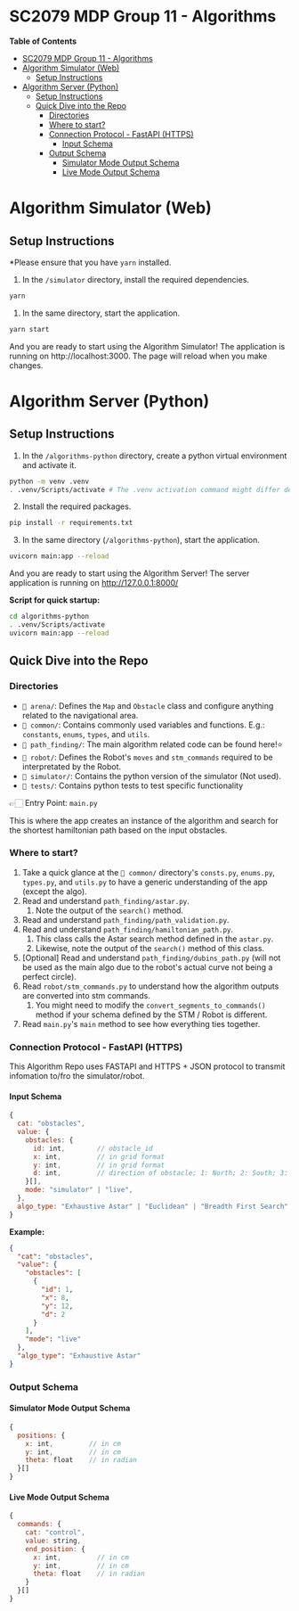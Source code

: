 # SC2079 MDP Group 11 - Algorithms

**Table of Contents**

- [SC2079 MDP Group 11 - Algorithms](#sc2079-mdp-group-11---algorithms)
- [Algorithm Simulator (Web)](#algorithm-simulator-web)
  - [Setup Instructions](#setup-instructions)
- [Algorithm Server (Python)](#algorithm-server-python)
  - [Setup Instructions](#setup-instructions-1)
  - [Quick Dive into the Repo](#quick-dive-into-the-repo)
    - [Directories](#directories)
    - [Where to start?](#where-to-start)
    - [Connection Protocol - FastAPI (HTTPS)](#connection-protocol---fastapi-https)
      - [Input Schema](#input-schema)
    - [Output Schema](#output-schema)
      - [Simulator Mode Output Schema](#simulator-mode-output-schema)
      - [Live Mode Output Schema](#live-mode-output-schema)

# Algorithm Simulator (Web)

## Setup Instructions

\*Please ensure that you have `yarn` installed.

1. In the `/simulator` directory, install the required dependencies.

```bash
yarn
```

1. In the same directory, start the application.

```bash
yarn start
```

And you are ready to start using the Algorithm Simulator! The application is running on http://localhost:3000. The page will reload when you make changes.

# Algorithm Server (Python)

## Setup Instructions

1. In the `/algorithms-python` directory, create a python virtual environment and activate it.

```bash
python -m venv .venv
. .venv/Scripts/activate # The .venv activation command might differ depending on your operating system
```

2. Install the required packages.

```bash
pip install -r requirements.txt
```

3. In the same directory (`/algorithms-python`), start the application.

```bash
uvicorn main:app --reload
```

And you are ready to start using the Algorithm Server! The server application is running on http://127.0.0.1:8000/

**Script for quick startup:**

```bash
cd algorithms-python
. .venv/Scripts/activate
uvicorn main:app --reload
```

## Quick Dive into the Repo

### Directories

- `📁 arena/`: Defines the `Map` and `Obstacle` class and configure anything related to the navigational area.
- `📁 common/`: Contains commonly used variables and functions. E.g.: `constants`, `enums`, `types`, and `utils`.
- `📁 path_finding/`: The main algorithm related code can be found here!⭐
- `📁 robot/`: Defines the Robot's `moves` and `stm_commands` required to be interpretated by the Robot.
- `📁 simulator/`: Contains the python version of the simulator (Not used).
- `📁 tests/`: Contains python tests to test specific functionality

👉🏻 Entry Point: `main.py`

This is where the app creates an instance of the algorithm and search for the shortest hamiltonian path based on the input obstacles.

### Where to start?

1. Take a quick glance at the `📁 common/` directory's `consts.py`, `enums.py`, `types.py`, and `utils.py` to have a generic understanding of the app (except the algo).
2. Read and understand `path_finding/astar.py`.
   1. Note the output of the `search()` method.
3. Read and understand `path_finding/path_validation.py`.
4. Read and understand `path_finding/hamiltonian_path.py`.
   1. This class calls the Astar search method defined in the `astar.py`.
   2. Likewise, note the output of the `search()` method of this class.
5. [Optional] Read and understand `path_finding/dubins_path.py` (will not be used as the main algo due to the robot's actual curve not being a perfect circle).
6. Read `robot/stm_commands.py` to understand how the algorithm outputs are converted into stm commands.
   1. You might need to modify the `convert_segments_to_commands()` method if your schema defined by the STM / Robot is different.
7. Read `main.py`'s `main` method to see how everything ties together.

### Connection Protocol - FastAPI (HTTPS)

This Algorithm Repo uses FASTAPI and HTTPS + JSON protocol to transmit infomation to/fro the simulator/robot.

#### Input Schema

```javascript
{
  cat: "obstacles",
  value: {
    obstacles: {
      id: int,        // obstacle_id
      x: int,         // in grid format
      y: int,         // in grid format
      d: int,         // direction of obstacle; 1: North; 2: South; 3: East; 4: West
    }[],
    mode: "simulator" | "live",
  },
  algo_type: "Exhaustive Astar" | "Euclidean" | "Breadth First Search"
}
```

**Example:**

```json
{
  "cat": "obstacles",
  "value": {
    "obstacles": [
      {
        "id": 1,
        "x": 8,
        "y": 12,
        "d": 2
      }
    ],
    "mode": "live"
  },
  "algo_type": "Exhaustive Astar"
}
```

### Output Schema

#### Simulator Mode Output Schema

```javascript
{
  positions: {
    x: int,         // in cm
    y: int,         // in cm
    theta: float    // in radian
  }[]
}
```

#### Live Mode Output Schema

```javascript
{
  commands: {
    cat: "control",
    value: string,
    end_position: {
      x: int,         // in cm
      y: int,         // in cm
      theta: float    // in radian
    }
  }[]
}
```
